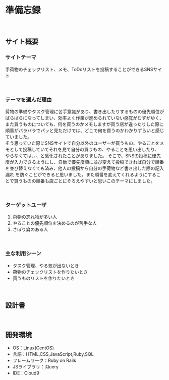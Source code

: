 # 準備忘録
​
## サイト概要
### サイトテーマ
手荷物のチェックリスト、メモ、ToDoリストを投稿することができるSNSサイト
<!--何を『目的』とし、どのような『分類』なのかを簡潔に書く-->
​
### テーマを選んだ理由
荷物の準備やタスク管理に苦手意識があり、書き出したりするものの優先順位がばらばらになってしまい、効率よく作業が進められていない感覚がむずがゆく、
また買うものについても、何を買うのかメモしますが買う店が違ったりした際に順番がバラバラでパッと見ただけでは、どこで何を買うのかわかりずらいと感じていました。<br>
そう思っていた際にSNSサイトで自分以外のユーザーが買うもの、やることをメモとして投稿していてそれを見て自分の買うもの、やることを思い出したり、
やらなくては、、、と感化されたことがありました。
そこで、SNSの投稿に優先度が入力できるようにし、自動で優先度順に並び変えて投稿できれば自分で順番を並び替えなくても済み、他人の投稿から自分の手荷物など書き出した際の記入漏れ
を防ぐことができると思いました。また順番を変えてくれるようにすることで買うものの順番も店ごとにそろえやすいと思いこのテーマにしました。

<!--なぜこのようなテーマにしたかを説明する-->
​
### ターゲットユーザ
1. 荷物の忘れ物が多い人
2. やることの優先順位を決めるのが苦手な人
3. さぼり癖のある人

<!--誰に使ってもらうかを具体的に記載する-->
​
### 主な利用シーン
* タスク管理、やる気が出ないとき
* 荷物のチェックリストを作りたいとき
* 買うものリストを作りたいとき
<!--どのような時に使うのかの状況を記載すること-->
​
## 設計書
<!--テーマを設定・提出する時点では不要です-->
​
## 開発環境
- OS：Linux(CentOS)
- 言語：HTML,CSS,JavaScript,Ruby,SQL
- フレームワーク：Ruby on Rails
- JSライブラリ：jQuery
- IDE：Cloud9